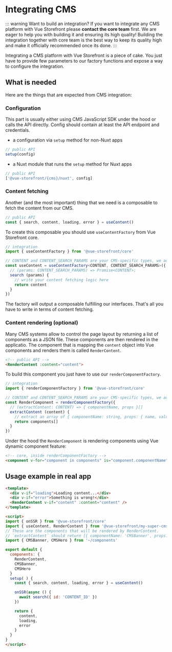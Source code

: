 # Integrating CMS

::: warning Want to build an integration?
If you want to integrate any CMS platform with Vue Storefront please **contact the core team** first. We are eager to help you with building it and ensuring its high quality! Building the integration together with core team is the best way to keep its quality high and make it officially recommended once its done.
:::

Integrating a CMS platform with Vue Storefront is a piece of cake. You just have to provide few parameters to our factory functions and expose a way to configure the integration.

## What is needed

Here are the things that are expected from CMS integration:

### Configuration

This part is usually either using CMS JavaScript SDK under the hood or calls the API directly. Config should contain at least the API endpoint and credentials.

- a configuration via `setup` method for non-Nuxt apps
```js
// public API
setup(config)
```
- a Nuxt module that runs the `setup` method for Nuxt apps
```js
// public API
['@vue-storefront/{cms}/nuxt', config]
```

### Content fetching

Another (and the most important) thing that we need is a composable to fetch the content from our CMS.

```js
// public API
const { search, content, loading, error } = useContent()
```

To create this composable you should use `useContentFactory` from Vue Storefront core.

```ts
// integration
import { useContentFactory } from '@vue-storefront/core'

// CONTENT and CONTENT_SEARCH_PARAMS are your CMS-specific types, we advise to have at least 'id' param for search
const useContent = useContentFactory<CONTENT, CONTENT_SEARCH_PARAMS>({
  // (params: CONTENT_SEARCH_PARAMS) => Promise<CONTENT>;
  search (params) { 
    // write your content fetching logic here
    return content
  }
}) 
```
The factory will output a composable fulfilling our interfaces. That's all you have to write in terms of content fetching.

### Content rendering (optional)

Many CMS systems allow to control the page layout by returning a list of components as a JSON file. These components are then rendered in the applicatio. The component that is mapping the `content` object into Vue components and renders them is called `RenderContent`.

```html
<!-- public API -->
<RenderContent :content="content">
```

To build this component you just have to use our `renderComponentFactory`.

```ts
// integration
import { renderComponentFactory } from '@vue-storefront/core'

// CONTENT and CONTENT_SEARCH_PARAMS are your CMS-specific types, we advise to have at least 'id' param for search
const RenderComponent = renderComponentFactory({
  // (extractContent: CONTENT) => { componentName, props }[]
  extractContent (content) { 
    // extract an array of { componentName: string, props: { name, value } } pairs and the factory will generate a component that will render these components based on the ones that are currently registered within application
    return components[]
  }
}) 
```
Under the hood the `RenderComponent` is rendering components using Vue dynamic component feature:

```html
<!-- core, inside renderComponentFactory -->
<component v-for="component in components" is="component.componentName" content="props" />
```

## Usage example in real app

```html
<template>
  <div v-if="loading">Loading content...</div>
  <div v-if="error">Something is wrong!</div>
  <RenderContent v-if="content" :content="content" />
</template>

<script>
import { onSSR } from '@vue-storefront/core'
import { useContent, RenderContent } from '@vue-storefront/my-super-cms'
// These are the components that will be rendered by RenderContent.
// `extractContent` should return [{ componentName: 'CMSBanner', props: { ... }}, { componentName: 'CMSHero', props: { ... }}]
import { CMSBanner, CMSHero } from '~/components'

export default {
  components: {
    RenderContent,
    CMSBanner,
    CMSHero
  }
  setup( ) {
    const { search, content, loading, error } = useContent()

    onSSR(async () {
      await search({ id: 'CONTENT_ID' })
    })

    return {
      content,
      loading,
      error
    }
  }
}
</script>
```